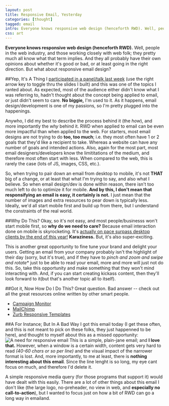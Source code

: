 ```yaml
---
layout: post
title: Responsive Email, Yesterday
categories: [thought]
tagged: email
intro: Everyone knows responsive web design (henceforth RWD). Well, people in the web industry, and those working closely with web folk; they pretty much all know what that term implies. And they all probably have their own opinions about whether it's good or bad, or at least going in the right direction. But what about responsive email design?
css: art
---
```


**Everyone knows responsive web design (henceforth RWD).** Well, people in the web industry, and those working closely with web folk; they pretty much all know what that term implies. And they all probably have their own opinions about whether it's good or bad, or at least going in the right direction. But what about responsive email design?

##Yep, It's A Thing
I [participated in a panel/talk last week](http://www.browserspring.com/temp/pres/ux-2-2013) (use the right arrow key to toggle thru the slides I built) and this was one of the topics I ranted about. As expected, most of the audience either didn't know what I was referring to, hadn't thought about the concept being applied to email, or just didn't seem to care. **No biggie,** I'm used to it. As it happens, email design/development is one of my passions, so I'm pretty plugged into the happenings.

Anywho, I did my best to describe the process behind it (the _how_), and more importantly the _why_ behind it. RWD when applied to email can be even more impactful than when applied to the web. For starters, most email designs are not trying to do **too, too much**; i.e. they most often have 1 or 2 goals that they'd like a recipient to take. Whereas a website can have any number of goals and intended actions. Also, again for the most part, most email designers/developers know the limititations of the medium, and therefore most often start with less. When compared to the web, this is rarely the case (lots of JS, images, CSS, etc.). 

So, when trying to pair down an email from desktop to mobile, it's not **THAT** big of a change, or at least that what I'm trying to say, and also what I believe. So when email design/dev is done within reason, there isn't too much left to do to optimize it for mobile. **And by this, I don't mean that responsifying an email is easy, it certainly is not.** I just mean that the number of images and extra resources to pear down is typically less. Ideally, we'd all start mobile first and build up from there, but I understand the constraints of the real world.

##Why Do This?
Okay, so it's not easy, and most people/businesss won't start mobile first, so **why do we need to care?** Because email interaction done on mobile is skyrocketing. It's [actually on pace surpass desktop clients by the end of this year!](http://marketingland.com/mobile-email-opens-41-percent-33980) **Karaziness.** But, it's also super-exciting.

This is another great opportunity to fine tune your brand and delight your users. Getting an email from your company probably isn't the highlight of their day (sorry, but it's true), and if they have to *pinch and zoom and swipe and rotate** just to be able to read your email, more and more will just not do this. So, take this opportunity and make something that they won't mind interacting with. And, if you can start creating kickass content, then they'll look forward to it(but that's another topic all to itself).

##Got it, Now How Do I Do This?
Great question. Bad answer -- check out all the great resources online written by other smart people.

- [Campaign Monitor](http://www.campaignmonitor.com/guides/mobile/)
- [MailChimp](http://mailchimp.com/mobile-friendly-campaigns/)
- [Zurb Responsive Templates](http://www.zurb.com/playground/responsive-email-templates)

##A For Instance; But In A Bad Way
I got this email today (I get these often, and this is not meant to pick on these folks, they just happenned to be here), and thought to myself about this as a missed opportunity:
![A need for responsive email](http://jefff.co/images/email-sample-not-to-do.png 'A need for responsive email')
This is a simple, plain-jane email; and **I love that.** However, when a window is a certain width, content gets very hard to read _(40-60 chars or so per line)_ and the visual impact of the narrower format is lost. And, more importantly, to me at least, there is **nothing interesting about this email**. Since the line lenght is so long, my eye cant focus on much, and therefore I'd delete it.

A simple responsive media query (for those programs that support it) would have dealt with this easily. There are a lot of other things about this email I don't like (the large logo, no-preheader, no view in web, and **especially no call-to-action**), but I wanted to focus just on how a bit of RWD can go a long way in emailand.